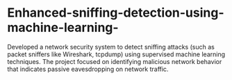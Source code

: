 # Enhanced-sniffing-detection-using-machine-learning-
Developed a network security system to detect sniffing attacks (such as packet sniffers like Wireshark, tcpdump) using supervised machine learning techniques. The project focused on identifying malicious network behavior that indicates passive eavesdropping on network traffic.
